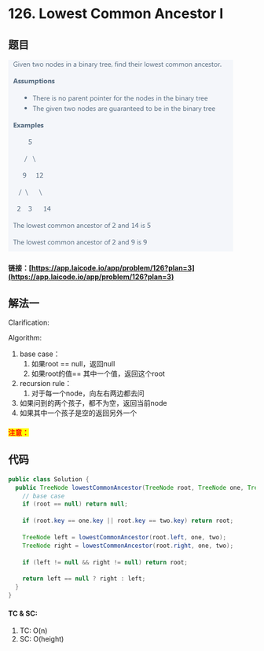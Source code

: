 # 126. Lowest Common Ancestor I

## 题目

![](<../../.gitbook/assets/image (60) (1).png>)

#### 链接：[https://app.laicode.io/app/problem/126?plan=3](https://app.laicode.io/app/problem/126?plan=3)

## 解法一

Clarification:&#x20;

Algorithm:&#x20;

1. base case：
   1. 如果root == null，返回null
   2. 如果root的值== 其中一个值，返回这个root
2. recursion rule：
   1. 对于每一个node，向左右两边都去问
3. 如果问到的两个孩子，都不为空，返回当前node
4. 如果其中一个孩子是空的返回另外一个

#### <mark style="color:red;">注意：</mark>

## 代码

```java
public class Solution {
  public TreeNode lowestCommonAncestor(TreeNode root, TreeNode one, TreeNode two) {
    // base case
    if (root == null) return null;

    if (root.key == one.key || root.key == two.key) return root;

    TreeNode left = lowestCommonAncestor(root.left, one, two);
    TreeNode right = lowestCommonAncestor(root.right, one, two);

    if (left != null && right != null) return root;

    return left == null ? right : left;
  }
}
```

#### TC & SC:&#x20;

1. TC: O(n)
2. SC: O(height)
